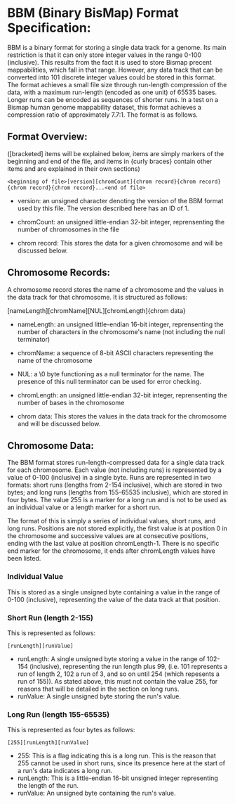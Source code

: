 # BBM (Binary BisMap) Format Specification:

BBM is a binary format for storing a single data track for a genome. Its main restriction is that it can only store integer values in the range 0-100 (inclusive). This results from the fact it is used to store Bismap precent mappabilities, which fall in that range. However, any data track that can be converted into 101 discrete integer values could be stored in this format. The format achieves a small file size through run-length compression of the data, with a maximum run-length (encoded as one unit) of 65535 bases. Longer runs can be encoded as sequences of shorter runs. In a test on a Bismap human genome mappability dataset, this format achieves a compression ratio of approximately 7.7:1. The format is as follows.

## Format Overview:

([bracketed] items will be explained below, <angle bracketed> items are simply markers of the beginning and end of the file, and items in {curly braces} contain other items and are explained in their own sections)

```<beginning of file>[version][chromCount]{chrom record}{chrom record}{chrom record}{chrom record}...<end of file>```

* version: an unsigned character denoting the version of the BBM format used by this file. The version described here has an ID of 1.

* chromCount: an unsigned little-endian 32-bit integer, reprensenting the number of chromosomes in the file

* chrom record: This stores the data for a given chromosome and will be discussed below.

## Chromosome Records:

A chromosome record stores the name of a chromosome and the values in the data track for that chromosome. It is structured as follows:

[nameLength][chromName][NUL][chromLength]{chrom data}

* nameLength: an unsigned little-endian 16-bit integer, reprensenting the number of characters in the chromosome's name (not including the null terminator)

* chromName: a sequence of 8-bit ASCII characters representing the name of the chromosome

* NUL: a \0 byte functioning as a null terminator for the name. The presence of this null terminator can be used for error checking.

* chromLength: an unsigned little-endian 32-bit integer, reprensenting the number of bases in the chromosome

* chrom data: This stores the values in the data track for the chromosome and will be discussed below.

## Chromosome Data:

The BBM format stores run-length-compressed data for a single data track for each chromosome. Each value (not including runs) is represented by a value of 0-100 (inclusive) in a single byte. Runs are represented in two formats: short runs (lengths from 2-154 inclusive), which are stored in two bytes; and long runs (lengths from 155-65535 inclusive), which are stored in four bytes. The value 255 is a marker for a long run and is not to be used as an individual value or a length marker for a short run.

The format of this is simply a series of individual values, short runs, and long runs. Positions are not stored explicitly, the first value is at position 0 in the chromosome and successive values are at consecutive positions, ending with the last value at position chromLength-1. There is no specific end marker for the chromosome, it ends after chromLength values have been listed.

### Individual Value

This is stored as a single unsigned byte containing a value in the range of 0-100 (inclusive), representing the value of the data track at that position.

### Short Run (length 2-155)

This is represented as follows: 

```[runLength][runValue]```

* runLength: A single unsigned byte storing a value in the range of 102-154 (inclusive), representing the run length plus 99, (i.e. 101 represents a run of length 2, 102 a run of 3, and so on until 254 (which repesents a run of 155)). As stated above, this must not contain the value 255, for reasons that will be detailed in the section on long runs.
* runValue: A single unsigned byte storing the run's value.

### Long Run (length 155-65535)

This is represented as four bytes as follows:

```[255][runLength][runValue]```

 * 255: This is a flag indicating this is a long run. This is the reason that 255 cannot be used in short runs, since its presence here at the start of a run's data indicates a long run.
 * runLength: This is a little-endian 16-bit unsigned integer representing the length of the run. 
 * runValue: An unsigned byte containing the run's value.
